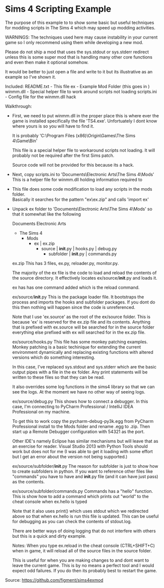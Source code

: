 Sims 4 Scripting Example
==========

The purpose of this example to to show some basic but useful techniques for modding
  scripts in The Sims 4 which may speed up modding activities.

  
WARNINGS:
  The techniques used here may cause instability in your current game so I only 
  recommend using them while developing a new mod.
  
  Please do not ship a mod that uses the sys.stdout or sys.stderr redirect
  unless this is some super mod that is handling many other core functions
  and even then make it optional somehow.
  
  It would be better to just open a file and write to it but its illustrative 
  as an example so I've shown it.

  
Included:
  README.txt - This file
  ex - Example Mod Folder (this goes in )
  winmm.dll - Special helper file to work around scripts not loading
  scripts.ini - Config file for the winmm.dll hack

  
Walkthrough:
  * First, we need to put winmm.dll in the proper place this is where ever the game is 
    installed specifically the file 'TS4.exe'.  Unfortuately I dont know where yours 
    is so you will have to find it.
    
    It is probably 'C:\Program Files (x86)\Origin\Games\The Sims 4\Game\Bin' 
    
    This file is a special helper file to workaround scripts not loading.  It will
    probably not be required after the first Sims patch.  
    
    Source code will not be provided for this because its a hack.
    
  * Next, copy scripts.ini to 'Documents\Electronic Arts\The Sims 4\Mods' 
    This is a helper file for winmm.dll holding information required to 
    
  * This file does some code modification to load any scripts in the mods folder.  
    Basically it searches for the pattern "ex\ex.zip" and calls 'import ex'
    
  * Unpack ex folder to 'Documents\Electronic Arts\The Sims 4\Mods' so that it 
    somewhat like the following
    
    Documents
      Electronic Arts
      + The Sims 4
        + Mods
          + ex
            | ex.zip
            + source
              | __init__.py
              | hooks.py
              | debug.py
              + subfolder
                | __init__.py
                | commands.py
                
    ex.zip
      This has 3 files, ex.py, reloader.py, monitor.py.
    
      The majority of the ex file is the code to load and reload the contents
      of the source directory.  It effectively locates ex/source/__init__.py
      and loads it.
      
      ex has has one command added which is the reload command.
            
      
    ex/source/__init__.py
      This is the package loader file.  It bootstraps the process and 
      imports the hooks and subfolder packages.  If you dont do this then 
      nothing will happen since the code is unreferenced.
      
      Note that I use 'ex.source' as the root of the ex/source folder.  This is 
      because 'ex' is reserved for the ex.zip file and its contents.  Anything
      that is prefixed with ex.source will be searched for in the source folder
      everything else prefixed with ex will searched for in the ex.zip file.
      
      
    ex/source/hooks.py
      This file has some monkey patching examples.  Monkey patching is a basic
      techinique for extending the current environment dynamically and replacing
      existing functions with altered versions which do something interesting.
      
      In this case, I've replaced sys.stdout and sys.stderr which are the basic
      output pipes with a file in the ex folder.  Any print statements will be
      written to these files so that they can be read.
      
      It also overrides some log functions in the sims4 library so that we can
      see the logs. At the moment we have no other way of seeing logs.

    ex/source/debug.py
      This shows how to connect a debugger.  In this case, I'm connecting to
      PyCharm Professional / IntelliJ IDEA Professional on my machine. 
      
      To get this to work copy the pycharm-debug-py3k.egg from PyCharm
      Professional install to the Mods folder and rename .egg to .zip.  Then
      start up a Remote Debugger configuration with 54321 as the port.
      
      Other IDE's namely Eclipse has similar mechanisms but will leave that as 
      an exercise for reader.  Visual Studio 2013 with Python Tools should work 
      but does not for me (I was able to get it loading with some effort but 
      I get an error about the version not being supported.)
      
    ex/source/subfolder/__init__.py
      The reason for subfolder is just to show how to create subfolders in python.
      If you want to reference other files like "commands" you have to have
      and __init__.py file (and it can have just pass) as the contents.
      
    ex/source/subfolder/commands.py
      Commands has a "hello" function.  This is show how to add a command
      which prints out "world" to the cheat console when ex.hello is typed
      
      Note that it also uses print() which uses stdout which we redirected above
      so that when ex.hello is run this file is updated.  This can be useful
      for debugging as you can check the contents of stdout.log.
      
      There are better ways of doing logging that do not interfere with others
      but this is a quick and dirty example.
      

    Notes:
        When you type ex.reload in the cheat console (CTRL+SHIFT+C) when in game,
      it will reload all of the source files in the source folder.
      
      This is useful for when you are making changes to and dont want to leave 
      the current game.  This is by no means a perfect tool and I would expect
      odd failures.  If you do then its probably best to restart the game.


Source:
  https://github.com/figment/sims4exmod